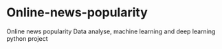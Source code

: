 # Online-news-popularity
Online news popularity Data analyse, machine learning and deep learning python project
